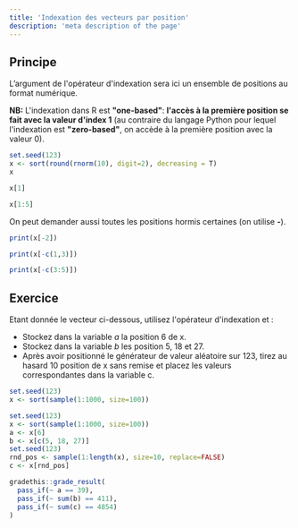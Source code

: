 ```yaml
---
title: 'Indexation des vecteurs par position'
description: 'meta description of the page'
---
```


## Principe

L’argument de l'opérateur d'indexation sera ici un ensemble de positions au format numérique. 

**NB:** L'indexation dans R est **"one-based"**: **l'accès à la première position se fait avec la valeur d'index 1** (au contraire du langage Python pour lequel l'indexation est **"zero-based"**, on accède à la première position avec la valeur 0).

```r
set.seed(123) 
x <- sort(round(rnorm(10), digit=2), decreasing = T)
x
```

```r
x[1]
```

```r
x[1:5]
```

On peut demander aussi toutes les positions hormis certaines (on utilise **-**).

```r
print(x[-2])
```

```r
print(x[-c(1,3)])
```

```r
print(x[-c(3:5)])
```

## Exercice

Etant donnée le vecteur ci-dessous, utilisez l'opérateur d'indexation et :

* Stockez dans la variable *a* la position 6 de x.
* Stockez dans la variable *b* les position 5, 18 et 27.
* Après avoir positionné le générateur de valeur aléatoire sur 123, tirez au hasard 10 position de x sans remise et placez les valeurs correspondantes dans la variable c.
  
```r
set.seed(123)
x <- sort(sample(1:1000, size=100))
```

```r
set.seed(123)
x <- sort(sample(1:1000, size=100))
a <- x[6]
b <- x[c(5, 18, 27)]
set.seed(123)
rnd_pos <- sample(1:length(x), size=10, replace=FALSE) 
c <- x[rnd_pos]
```

```r
gradethis::grade_result(
  pass_if(~ a == 39),
  pass_if(~ sum(b) == 411),
  pass_if(~ sum(c) == 4854)
)
```
